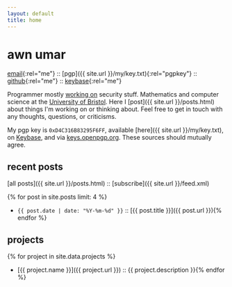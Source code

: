 ```yaml
---
layout: default
title: home
---
```


# awn umar

[email](mailto:awn@spacetime.dev){:rel="me"} :: [pgp]({{ site.url }}/my/key.txt){:rel="pgpkey"} :: [github](https://github.com/awnumar){:rel="me"} :: [keybase](https://keybase.io/awn){:rel="me"}

Programmer mostly [working on](https://github.com/awnumar) security stuff. Mathematics and computer science at the [University of Bristol](https://en.wikipedia.org/wiki/University_of_Bristol). Here I [post]({{ site.url }}/posts.html) about things I'm working on or thinking about. Feel free to get in touch with any thoughts, questions, or criticisms.

My pgp key is `0xD4C316B83295F6FF`, available [here]({{ site.url }}/my/key.txt), on [Keybase](https://keybase.io/awn/pgp_keys.asc), and via [keys.openpgp.org](https://keys.openpgp.org/search?q=awn%40spacetime.dev). These sources should mutually agree.

## recent posts

[all posts]({{ site.url }}/posts.html) :: [subscribe]({{ site.url }}/feed.xml)

{% for post in site.posts limit: 4 %}
- `{{ post.date | date: "%Y-%m-%d" }}` :: [{{ post.title }}]({{ post.url }}){% endfor %}

## projects

{% for project in site.data.projects %}
- [{{ project.name }}]({{ project.url }}) :: {{ project.description }}{% endfor %}
